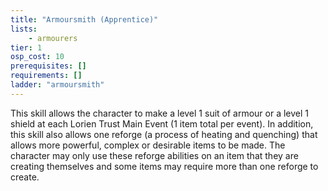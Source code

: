 ```yaml
---
title: "Armoursmith (Apprentice)"
lists:
    - armourers
tier: 1
osp_cost: 10
prerequisites: []
requirements: []
ladder: "armoursmith"
---
```

This skill allows the character to make a level 1 suit of armour or a level 1 shield at each Lorien Trust Main Event (1 item total per event). In addition, this skill also allows one reforge (a process of heating and quenching) that allows more powerful, complex or desirable items to be made. The character may only use these reforge abilities on an item that they are creating themselves and some items may require more than one reforge to create.